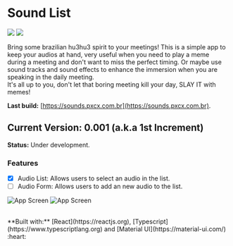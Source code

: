 # Sound List

![](https://github.com/pxcx/sound-list/workflows/Continuous%20Integration/badge.svg)
![](https://github.com/pxcx/sound-list//workflows/Continuous%20Deployment/badge.svg)

Bring some brazilian hu3hu3 spirit to your meetings! This is a simple app to keep your audios at hand,
very useful when you need to play a meme during a meeting and don't want to miss the perfect timing.
Or maybe use sound tracks and sound effects to enhance the immersion when you are speaking in the daily meeting.<br/>
It's all up to you, don't let that boring meeting kill your day, SLAY IT with memes!

**Last build:** [https://sounds.pxcx.com.br](https://sounds.pxcx.com.br).

## Current Version: 0.001 (a.k.a 1st Increment)

**Status:** Under development.

### Features
- [x] Audio List: Allows users to select an audio in the list.
- [ ] Audio Form: Allows users to add an new audio to the list.

![App Screen](https://sounds.pxcx.com.br/screens/001.png)
![App Screen](https://sounds.pxcx.com.br/screens/002.png)

<br/>
**Built with:** [React](https://reactjs.org), [Typescript](https://www.typescriptlang.org) and [Material UI](https://material-ui.com/) :heart:
